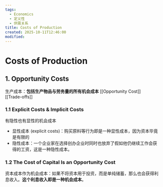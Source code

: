 ```yaml
---
tags:
  - Economics
  - 定义性
  - 供需关系
title: Costs of Production
created: 2025-10-11T12:46:00
modified:
---
```

# Costs of Production
## 1. Opportunity Costs
生产成本：**包括生产物品与劳务量的所有机会成本**
[[Opportunity Cost]]
[[Trade-offs]]
### 1.1 Explicit Costs & Implicit Costs
有隐性也有显性的机会成本
- 显性成本 (explicit costs)：购买原料等行为即是一种显性成本，因为资本毕竟是有限的
- 隐性成本：一个企业家在选择创办企业时同时也放弃了假如他仍继续工作会获得的工资，这是一种隐性成本。

### 1.2 The Cost of Capital Is an Opportunity Cost
资本成本作为机会成本：如果不将资本用于投资，而是单纯储蓄，那么也会获得利息收入。**这个利息收入即是一种机会成本**。

